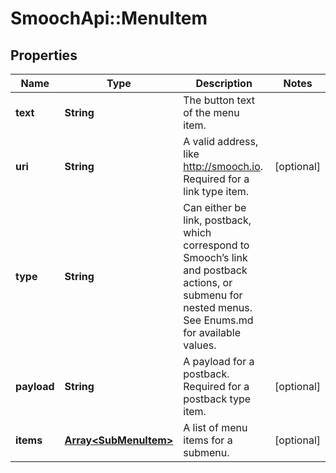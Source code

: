 # SmoochApi::MenuItem

## Properties
Name | Type | Description | Notes
------------ | ------------- | ------------- | -------------
**text** | **String** | The button text of the menu item. | 
**uri** | **String** | A valid address, like http://smooch.io. Required for a link type item. | [optional] 
**type** | **String** | Can either be link, postback, which correspond to Smooch’s link and postback actions, or submenu for nested menus. See Enums.md for available values. | 
**payload** | **String** | A payload for a postback. Required for a postback type item. | [optional] 
**items** | [**Array&lt;SubMenuItem&gt;**](SubMenuItem.md) | A list of menu items for a submenu. | [optional] 


